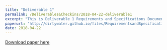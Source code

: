 ```yaml
---
title: "Deliverable 1"
permalink: /Deliverables&Checkins/2018-04-22-deliverable1
excerpt: "This is Deliverable 1 Requirements and Specifications Document."
paperurl: 'http://dirtywater.github.io/files/RequirementsandSpecifications.pdf'
date: 2018-04-22
---
```


[Download paper here](http://dirtywater.github.io/files/RequirmentsandSpecifications.pdf)
